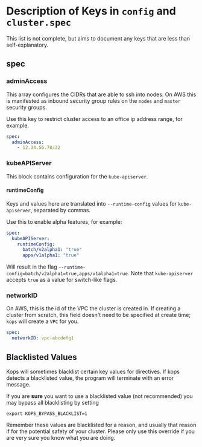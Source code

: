 # Description of Keys in `config` and `cluster.spec`

This list is not complete, but aims to document any keys that are less than self-explanatory.

## spec

### adminAccess

This array configures the CIDRs that are able to ssh into nodes. On AWS this is manifested as inbound security group rules on the `nodes` and `master` security groups.

Use this key to restrict cluster access to an office ip address range, for example.

```yaml
spec:
  adminAccess:
    - 12.34.56.78/32
```

### kubeAPIServer

This block contains configuration for the `kube-apiserver`.

#### runtimeConfig

Keys and values here are translated into `--runtime-config` values for `kube-apiserver`, separated by commas.

Use this to enable alpha features, for example:

```yaml
spec:
  kubeAPIServer:
    runtimeConfig:
      batch/v2alpha1: "true"
      apps/v1alpha1: "true"
```

Will result in the flag `--runtime-config=batch/v2alpha1=true,apps/v1alpha1=true`. Note that `kube-apiserver` accepts `true` as a value for switch-like flags.

### networkID

On AWS, this is the id of the VPC the cluster is created in. If creating a cluster from scratch, this field doesn't need to be specified at create time; `kops` will create a `VPC` for you.

```yaml
spec:
  networkID: vpc-abcdefg1
```

## Blacklisted Values

Kops will sometimes blacklist certain key values for directives. If kops detects a blacklisted value, the program will terminate with an error message.

If you are **sure** you want to use a blacklisted value (not recommended) you may bypass all blacklisting by setting

```
export KOPS_BYPASS_BLACKLIST=1
```

Remember these values are blacklisted for a reason, and usually that reason if for the potential safety of your cluster. Please only use this override if you are very sure you know what you are doing.